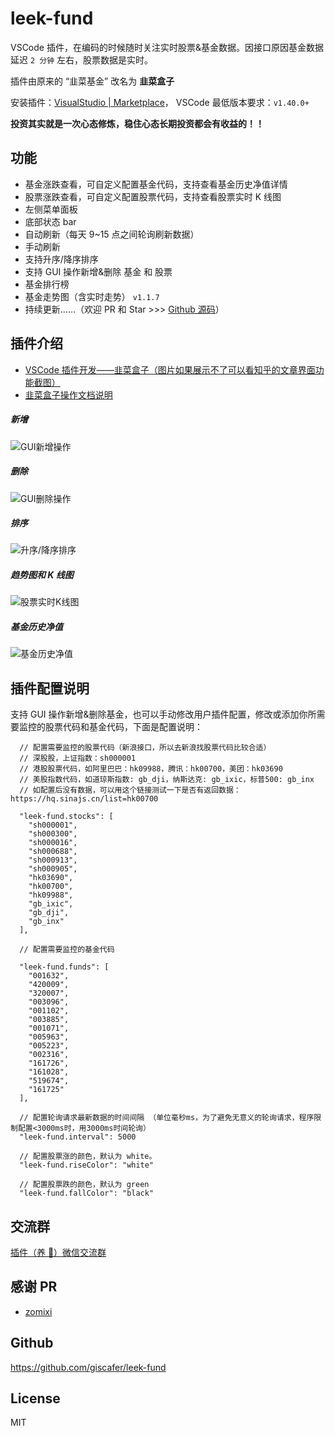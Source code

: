 # leek-fund

VSCode 插件，在编码的时候随时关注实时股票&基金数据。因接口原因基金数据延迟 `2 分钟` 左右，股票数据是实时。

插件由原来的 “韭菜基金” 改名为 **韭菜盒子**

安装插件：[VisualStudio | Marketplace](https://marketplace.visualstudio.com/items?itemName=giscafer.leek-fund)，
VSCode 最低版本要求：`v1.40.0+`

**投资其实就是一次心态修炼，稳住心态长期投资都会有收益的！！**

## 功能

- 基金涨跌查看，可自定义配置基金代码，支持查看基金历史净值详情
- 股票涨跌查看，可自定义配置股票代码，支持查看股票实时 K 线图
- 左侧菜单面板
- 底部状态 bar
- 自动刷新（每天 9~15 点之间轮询刷新数据）
- 手动刷新
- 支持升序/降序排序
- 支持 GUI 操作新增&删除 基金 和 股票
- 基金排行榜
- 基金走势图（含实时走势） `v1.1.7`
- 持续更新……（欢迎 PR 和 Star >>> [Github 源码](https://github.com/giscafer/leek-fund)）

## 插件介绍

- [VSCode 插件开发——韭菜盒子（图片如果展示不了可以看知乎的文章界面功能截图）](https://zhuanlan.zhihu.com/p/166683895)
- [韭菜盒子操作文档说明](./document.md)

<!-- https://raw.staticdn.net/ 为GitHub raw 加速地址 -->

##### 新增

![GUI新增操作](https://raw.staticdn.net/giscafer/leek-fund/master/screenshot/add1.png)

##### 删除

![GUI删除操作](https://raw.staticdn.net/giscafer/leek-fund/master/screenshot/del.png)

##### 排序

![升序/降序排序](https://raw.staticdn.net/giscafer/leek-fund/master/screenshot/sort.png)

##### 趋势图和 K 线图

![股票实时K线图](https://raw.staticdn.net/giscafer/leek-fund/master/screenshot/stock-k-line.png)

##### 基金历史净值

![基金历史净值](https://raw.staticdn.net/giscafer/leek-fund/master/screenshot/fund-history.png)

## 插件配置说明

支持 GUI 操作新增&删除基金，也可以手动修改用户插件配置，修改或添加你所需要监控的股票代码和基金代码，下面是配置说明：

```
  // 配置需要监控的股票代码（新浪接口，所以去新浪找股票代码比较合适）
  // 深股股，上证指数：sh000001
  // 港股股票代码，如阿里巴巴：hk09988，腾讯：hk00700，美团：hk03690
  // 美股指数代码，如道琼斯指数: gb_dji，纳斯达克: gb_ixic，标普500: gb_inx
  // 如配置后没有数据，可以用这个链接测试一下是否有返回数据：https://hq.sinajs.cn/list=hk00700

  "leek-fund.stocks": [
    "sh000001",
    "sh000300",
    "sh000016",
    "sh000688",
    "sh000913",
    "sh000905",
    "hk03690",
    "hk00700",
    "hk09988",
    "gb_ixic",
    "gb_dji",
    "gb_inx"
  ],

  // 配置需要监控的基金代码

  "leek-fund.funds": [
    "001632",
    "420009",
    "320007",
    "003096",
    "001102",
    "003885",
    "001071",
    "005963",
    "005223",
    "002316",
    "161726",
    "161028",
    "519674",
    "161725"
  ],

  // 配置轮询请求最新数据的时间间隔 （单位毫秒ms，为了避免无意义的轮询请求，程序限制配置<3000ms时，用3000ms时间轮询）
  "leek-fund.interval": 5000

  // 配置股票涨的颜色，默认为 white。
  "leek-fund.riseColor": "white"

  // 配置股票跌的颜色，默认为 green
  "leek-fund.fallColor": "black"

```

## 交流群

[插件（养 🐥）微信交流群](https://github.com/giscafer/leek-fund/issues/19)

## 感谢 PR

- [zomixi](https://github.com/zomixi)

## Github

https://github.com/giscafer/leek-fund

## License

MIT
